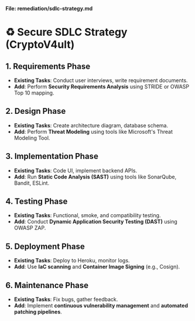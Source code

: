 **File: remediation/sdlc-strategy.md**

# ♻️ Secure SDLC Strategy (CryptoV4ult)

## 1. Requirements Phase

* **Existing Tasks**: Conduct user interviews, write requirement documents.
* **Add**: Perform **Security Requirements Analysis** using STRIDE or OWASP Top 10 mapping.

## 2. Design Phase

* **Existing Tasks**: Create architecture diagram, database schema.
* **Add**: Perform **Threat Modeling** using tools like Microsoft's Threat Modeling Tool.

## 3. Implementation Phase

* **Existing Tasks**: Code UI, implement backend APIs.
* **Add**: Run **Static Code Analysis (SAST)** using tools like SonarQube, Bandit, ESLint.

## 4. Testing Phase

* **Existing Tasks**: Functional, smoke, and compatibility testing.
* **Add**: Conduct **Dynamic Application Security Testing (DAST)** using OWASP ZAP.

## 5. Deployment Phase

* **Existing Tasks**: Deploy to Heroku, monitor logs.
* **Add**: Use **IaC scanning** and **Container Image Signing** (e.g., Cosign).

## 6. Maintenance Phase

* **Existing Tasks**: Fix bugs, gather feedback.
* **Add**: Implement **continuous vulnerability management** and **automated patching pipelines**.
